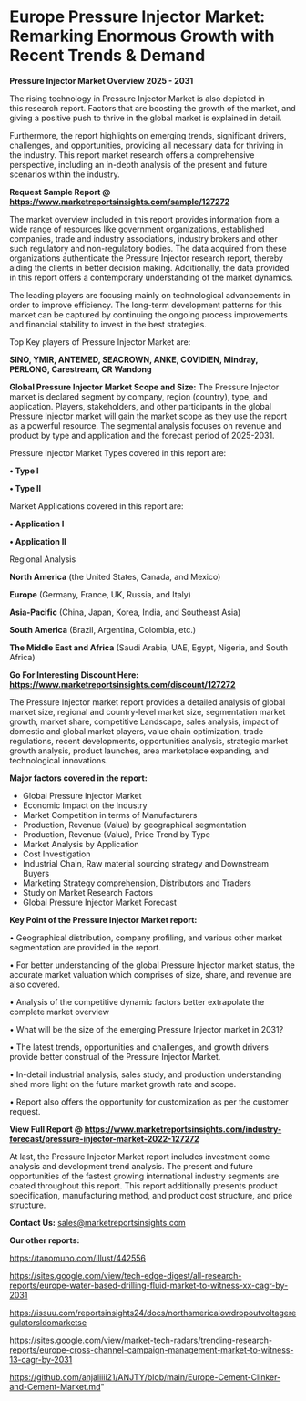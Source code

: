 # Europe Pressure Injector Market: Remarking Enormous Growth with Recent Trends & Demand

<Strong> Pressure Injector Market Overview 2025 - 2031</strong>

The rising technology in Pressure Injector Market is also depicted in this research report. Factors that are boosting the growth of the market, and giving a positive push to thrive in the global market is explained in detail.

Furthermore, the report highlights on emerging trends, significant drivers, challenges, and opportunities, providing all necessary data for thriving in the industry. This report market research offers a comprehensive perspective, including an in-depth analysis of the present and future scenarios within the industry.

<strong>Request Sample Report @ <a href=https://www.marketreportsinsights.com/sample/127272>https://www.marketreportsinsights.com/sample/127272</a></strong>

The market overview included in this report provides information from a wide range of resources like government organizations, established companies, trade and industry associations, industry brokers and other such regulatory and non-regulatory bodies. The data acquired from these organizations authenticate the Pressure Injector research report, thereby aiding the clients in better decision making. Additionally, the data provided in this report offers a contemporary understanding of the market dynamics.

The leading players are focusing mainly on technological advancements in order to improve efficiency. The long-term development patterns for this market can be captured by continuing the ongoing process improvements and financial stability to invest in the best strategies.

Top Key players of Pressure Injector Market are:

<strong>SINO, YMIR, ANTEMED, SEACROWN, ANKE, COVIDIEN, Mindray, PERLONG, Carestream, CR Wandong</strong>

<strong><b>Global Pressure Injector Market Scope and Size:</b></strong>
The Pressure Injector market is declared segment by company, region (country), type, and application. Players, stakeholders, and other participants in the global Pressure Injector market will gain the market scope as they use the report as a powerful resource. The segmental analysis focuses on revenue and product by type and application and the forecast period of 2025-2031.

Pressure Injector Market Types covered in this report are:

<strong>• Type I

• Type II</strong>

Market Applications covered in this report are:

<strong>• Application I

• Application II</strong> 

Regional Analysis

<strong>North America</strong> (the United States, Canada, and Mexico)

<strong>Europe</strong> (Germany, France, UK, Russia, and Italy)

<strong>Asia-Pacific</strong> (China, Japan, Korea, India, and Southeast Asia)

<strong>South America</strong> (Brazil, Argentina, Colombia, etc.)

<strong>The Middle East and Africa</strong> (Saudi Arabia, UAE, Egypt, Nigeria, and South Africa)

<strong>Go For Interesting Discount Here: <a href=https://www.marketreportsinsights.com/discount/127272>https://www.marketreportsinsights.com/discount/127272</a></strong>

The Pressure Injector market report provides a detailed analysis of global market size, regional and country-level market size, segmentation market growth, market share, competitive Landscape, sales analysis, impact of domestic and global market players, value chain optimization, trade regulations, recent developments, opportunities analysis, strategic market growth analysis, product launches, area marketplace expanding, and technological innovations.

<strong><b>Major factors covered in the report:</b></strong>
<ul>
  <li>Global Pressure Injector Market </li>
  <li>Economic Impact on the Industry</li>
  <li>Market Competition in terms of Manufacturers</li>
  <li>Production, Revenue (Value) by geographical segmentation</li>
  <li>Production, Revenue (Value), Price Trend by Type</li>
  <li>Market Analysis by Application</li>
  <li>Cost Investigation</li>
  <li>Industrial Chain, Raw material sourcing strategy and Downstream Buyers</li>
  <li>Marketing Strategy comprehension, Distributors and Traders</li>
  <li>Study on Market Research Factors</li>
  <li>Global Pressure Injector Market Forecast</li>
</ul>

<strong><b>Key Point of the Pressure Injector Market report:</b></strong>

• Geographical distribution, company profiling, and various other market segmentation are provided in the report.

• For better understanding of the global Pressure Injector market status, the accurate market valuation which comprises of size, share, and revenue are also covered.

• Analysis of the competitive dynamic factors better extrapolate the complete market overview

• What will be the size of the emerging Pressure Injector market in 2031?

• The latest trends, opportunities and challenges, and growth drivers provide better construal of the Pressure Injector Market.

• In-detail industrial analysis, sales study, and production understanding shed more light on the future market growth rate and scope.

• Report also offers the opportunity for customization as per the customer request.

<strong><b>View Full Report @ <a href=https://www.marketreportsinsights.com/industry-forecast/pressure-injector-market-2022-127272>https://www.marketreportsinsights.com/industry-forecast/pressure-injector-market-2022-127272</a></b></strong>


At last, the Pressure Injector Market report includes investment come analysis and development trend analysis. The present and future opportunities of the fastest growing international industry segments are coated throughout this report. This report additionally presents product specification, manufacturing method, and product cost structure, and price structure.

<strong>Contact Us:</strong>
sales@marketreportsinsights.com

<strong>Our other reports:</strong>

<a href=https://tanomuno.com/illust/442556>https://tanomuno.com/illust/442556</a>

<a href=https://sites.google.com/view/tech-edge-digest/all-research-reports/europe-water-based-drilling-fluid-market-to-witness-xx-cagr-by-2031>https://sites.google.com/view/tech-edge-digest/all-research-reports/europe-water-based-drilling-fluid-market-to-witness-xx-cagr-by-2031</a>

<a href=https://issuu.com/reportsinsights24/docs/northamericalowdropoutvoltageregulatorsldomarketse>https://issuu.com/reportsinsights24/docs/northamericalowdropoutvoltageregulatorsldomarketse</a>

<a href=https://sites.google.com/view/market-tech-radars/trending-research-reports/europe-cross-channel-campaign-management-market-to-witness-13-cagr-by-2031>https://sites.google.com/view/market-tech-radars/trending-research-reports/europe-cross-channel-campaign-management-market-to-witness-13-cagr-by-2031</a>

<a href=https://github.com/anjaliiii21/ANJTY/blob/main/Europe-Cement-Clinker-and-Cement-Market.md>https://github.com/anjaliiii21/ANJTY/blob/main/Europe-Cement-Clinker-and-Cement-Market.md</a>"
